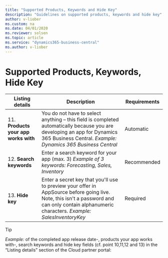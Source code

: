 ```yaml
---
title: "Supported Products, Keywords and Hide Key"
description: "Guidelines on supported products, keywords and hide key"
author: v-liober
ms.custom: na
ms.date: 04/01/2020
ms.reviewer: solsen
ms.topic: article
ms.service: "dynamics365-business-central"
ms.author: v-liober
---
```


# Supported Products, Keywords, Hide Key

|Listing details|Description |Requirements  |
|---------------|-----------|--------------|
| 11. **Products your app works with** | You do not have to select anything – this field is completed automatically because you are developing an app for Dynamics 365 Business Central. *Example:* *Dynamics 365 Business Central*|Automatic|
| 12. **Search keywords**    | Enter a search keyword for your app (max. 3) *Example of 3 keywords:* *Forecasting, Sales, Inventory*| Recommended  |
| 13. **Hide key**| Enter a secret key that you'll use to preview your offer in AppSource before going live. Note, this isn't a password and can only contain alphanumeric characters. *Example:* *SalesInventoryKey* | Required     |

> [!TIP]  
> *Example:* of the completed app release date-, products your app works with-, search keywords and hide key fields (cf. point 10,11,12 and 13) in the “Listing details” section of the Cloud partner portal: